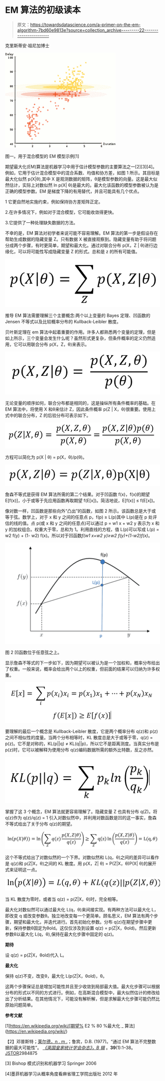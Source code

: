 # EM 算法的初级读本

> 原文：<https://towardsdatascience.com/a-primer-on-the-em-algorithm-7bd60e9813e?source=collection_archive---------22----------------------->

克里斯蒂安·祖尼加博士

![](img/da78dd1b1895f53d8c05b55818e6eaac.png)

图一。用于混合模型的 EM 模型示例[1]

期望最大化(EM)算法是机器学习中用于估计模型参数的主要算法之一[2][3][4]。例如，它用于估计混合模型中的混合系数、均值和协方差，如图 1 所示。其目标是最大化似然 p(X|θ),其中 X 是观测数据的矩阵，θ是模型参数的向量。这是最大似然估计，实际上对数似然 ln p(X| θ)是最大的。最大化该函数的模型参数被认为是正确的模型参数。EM 是梯度下降的有用替代，并且可能具有几个优点。

1 它更自然地实施约束，例如保持协方差矩阵正定。

2.在许多情况下，例如对于混合模型，它可能收敛得更快。

3.它提供了一种处理缺失数据的方法。

不幸的是，EM 算法对初学者来说可能不容易理解。EM 算法的第一步是假设存在帮助生成数据的隐藏变量 Z。只有数据 X 被直接观察到。隐藏变量有助于将问题分成两个步骤，有时更简单，期望和最大化。通过对联合分布 p(X，Z | θ)进行边缘化，可以将可能性写成隐藏变量 Z 的形式。总和是 z 的所有可能值。

![](img/6c31ae15db16d92868c09885289c9343.png)

推导 EM 算法需要理解三个主要概念:两个以上变量的 Bayes 定理、凹函数的 Jensen 不等式以及比较概率分布的 Kullback-Leibler 散度。

贝叶斯定理在 em 算法中起着重要的作用。许多人都熟悉两个变量的定理，但是如上所示，三个变量会发生什么呢？虽然形式更复杂，但条件概率的定义仍然适用，它可以用联合分布 p(X，Z，θ)来表示。

![](img/df6347f469d4cfa36dc19d7396ae0b47.png)

无论变量的顺序如何，联合分布都是相同的，这是操纵所有条件概率的基础。在 EM 算法中，将使用 X 和θ来估计 Z，因此条件概率 p(Z | X，θ)很重要。使用上式中的联合分布，Z 的后验分布可表示如下。

![](img/8137a988a36321aa38a8bbc48cfccf4b.png)

方程可以简化为 p(X | θ) = p(X，θ)/p(θ)。

![](img/b40aec9912f052978f29c4dd7f475746.png)

詹森不等式是获得 EM 算法所需的第二个结果。对于凹函数 f(x)，f(x)的期望 E[f(x)]，小于或等于先应用函数再取期望 f(E[x])。简洁地说，E[f(x)] ≤ f(E[x])。

像对数一样，凹函数是那些向外“凸出”的函数，如图 2 所示。该函数总是大于或等于弦。数学上，对于 x 和 y 之间的任意点 p，f(p) ≥ L(p)其中 L(p)是在 p 处评估的线的值。点 p(或 x 和 y 之间的任意点)可以通过 p = w1 x + w2 y 表示为 x 和 y 的加权组合。权重大于零，总和为 1。利用直线的方程，值 L(p)可以写成 L(p) = w2 f(y) + (1- w2) f(x)。所以对于凹函数*f(w1 x+w2 y)≥w2 f(y)+(1-w2)f(x)*。

![](img/8f2a9afa7b651b5d1453d9944bede4f9.png)

图 2 凹函数位于任意弦之上。

显示詹森不等式的下一步如下，因为期望可以被认为是一个加权和，概率分布给出了权重。一般来说，概率会给出两个以上的权重，但前面的结果可以归纳为许多权重。

![](img/348b1d9252f0be6584c300f4e9cb5793.png)

要理解的最后一个概念是 Kullback-Leibler 散度，它是两个概率分布 q(z)和 p(z)之间不相似性的度量。当两个分布相等时，KL 散度总是大于或等于零，q(z) = p(z)。它不是对称的，KL(p||q) ≠ KL(q||p)，所以它不是距离测度。当真实分布是 p(z)时，它可以被解释为使用分布 q(z)编码数据所需的额外比特数，反之亦然。

![](img/86696b8f22a29984a88ddf9eb8037568.png)

掌握了这 3 个概念，EM 算法就更容易理解了。隐藏变量 Z 也具有分布 q(Z)。将 q(z)作为 q(z)/q(z) = 1 引入对数似然中，并利用对数函数是凹的这一事实，詹森不等式给出了关于分布 q(z)的期望。

![](img/1d8776a36ab6f9268bc535dd5b29ee9b.png)

这个不等式给出了对数似然的一个下界。对数似然和 L(q，θ)之间的差异可以看作是 q(z)和 p(Z|X，θ)之间的 KL 散度。用 p(X，Z| θ) = P(Z|X，θ)P(X| θ)的展开式来证明这一点。

![](img/0c22a101acf047b86e202dc32f16f390.png)

当 KL 散度为零时，或者当 q(z) = p(Z|X，θ)时，完全相等。

最大化对数似然可以通过最大化 L(q，θ)来间接实现。有两种方法可以最大化 L，即改变 q 或改变参数θ。独立地改变每一个更简单。顾名思义，EM 算法有两个步骤，期望和最大化，并迭代进行。首先初始化参数。分布 q(z)在期望步骤中更新，保持参数θ固定为θold。这仅仅涉及到设置 q(z) = p(Z|X，θold)。然后更新参数θ以最大化 L(q，θ),保持在最大化步骤中固定的 q(z)。

**期待**

设 q(z) = p(Z|X，θold)代入 L。

**最大化**

保持 q(z)不变，改变θ，最大化 L(p(Z|X，θold)，θ。

这两个步骤保证总是增加可能性并且至少收敛到局部最大值。最大化步骤可以根据分布的形式以不同的方式进行。例如，在高斯混合模型中，最大似然估计的修改给出了分析结果。在其他情况下，可能没有解析解，但是求解最大化步骤可能仍然比原始问题简单。

**参考文献**

[1]https://en.wikipedia.org/wiki/[期望% E2 % 80 %最大化 _ 算法](https://en.wikipedia.org/wiki/)

【2】邓普斯特；[莱尔德，n . m .](https://en.wikipedia.org/wiki/Nan_Laird)；鲁宾，D.B. (1977)。“通过 EM 算法不完整数据的最大可能性”。 [*《英国皇家统计学会杂志》，B 辑*](https://en.wikipedia.org/wiki/Journal_of_the_Royal_Statistical_Society,_Series_B) 。**39**(1):1–38。[JSTOR](https://en.wikipedia.org/wiki/JSTOR_(identifier))2984875

[3] Bishop 模式识别和机器学习 Springer 2006

[4]墨菲机器学习从概率角度看麻省理工学院出版社 2012 年